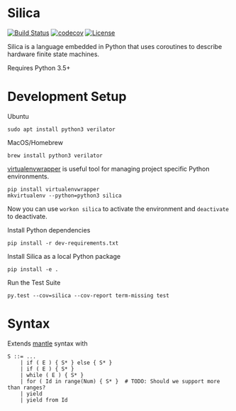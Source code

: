 # Silica
[![Build Status](https://travis-ci.com/leonardt/silica.svg?token=BftLM4kSr1QfgPspi6aF&branch=master)](https://travis-ci.com/leonardt/silica)
[![codecov](https://codecov.io/gh/leonardt/silica/branch/master/graph/badge.svg)](https://codecov.io/gh/leonardt/silica)
[![License](https://img.shields.io/badge/License-BSD%202--Clause-orange.svg)](https://opensource.org/licenses/BSD-2-Clause)

Silica is a language embedded in Python that uses coroutines to describe
hardware finite state machines.

Requires Python 3.5+

# Development Setup
Ubuntu
```shell
sudo apt install python3 verilator
```
MacOS/Homebrew
```shell
brew install python3 verilator
```

[virtualenvwrapper](https://virtualenvwrapper.readthedocs.io/en/latest/index.html)
is useful tool for managing project specific Python environments.
```shell
pip install virtualenvwrapper
mkvirtualenv --python=python3 silica
```
Now you can use `workon silica` to activate the environment and `deactivate` to deactivate.

Install Python dependencies
```shell
pip install -r dev-requirements.txt
```
Install Silica as a local Python package
```shell
pip install -e .
```

Run the Test Suite
```shell
py.test --cov=silica --cov-report term-missing test
```

# Syntax
Extends [mantle](https://github.com/phanrahan/mantle) syntax with
```
S ::= ...
    | if ( E ) { S* } else { S* }
    | if ( E ) { S* }
    | while ( E ) { S* }
    | for ( Id in range(Num) { S* }  # TODO: Should we support more than ranges?
    | yield
    | yield from Id
```
